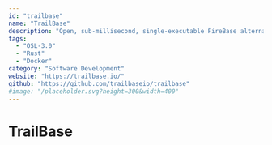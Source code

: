 ```yaml
---
id: "trailbase"
name: "TrailBase"
description: "Open, sub-millisecond, single-executable FireBase alternative with type-safe REST & realtime APIs, built-in JS/TS runtime, auth & admin UI."
tags:
  - "OSL-3.0"
  - "Rust"
  - "Docker"
category: "Software Development"
website: "https://trailbase.io/"
github: "https://github.com/trailbaseio/trailbase"
#image: "/placeholder.svg?height=300&width=400"
---
```


# TrailBase
